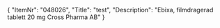 {
  "ItemNr": "048026",
  "Title": "test",
  "Description": "Ebixa, filmdragerad tablett 20 mg Cross Pharma AB"
}